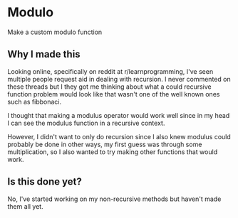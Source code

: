 # Modulo
Make a custom modulo function

## Why I made this
Looking online, specifically on reddit at r/learnprogramming, I've seen multiple people request aid in dealing with recursion.
I never commented on these threads but I they got me thinking about what a could recursive function problem would look like that wasn't one of the well known ones such as fibbonaci.

I thought that making a modulus operator would work well since in my head I can see the modulus function in a recursive context.

However, I didn't want to only do recursion since I also knew modulus could probably be done in other ways, my first guess was through some multiplication, so I also wanted to try making other functions that would work.

## Is this done yet?
No, I've started working on my non-recursive methods but haven't made them all yet.
